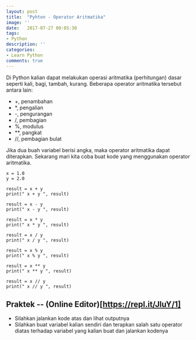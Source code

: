 ```yaml
---
layout: post
title:  "Pyhton - Operator Aritmatika"
image: ''
date:   2017-07-27 00:05:30
tags:
- Python
description: ''
categories:
- Learn Python
comments: true
---
```


Di Python kalian dapat melakukan operasi aritmatika (perhitungan) dasar seperti kali, bagi, tambah, kurang.
Beberapa operator aritmatika tersebut antara lain:

-    +, penambahan
-    *, pengalian
-    -, pengurangan
-    /, pembagian
-    %, modulus
-    **, pangkat
-    //, pembagian bulat

Jika dua buah variabel berisi angka, maka operator aritmatika dapat diterapkan.
Sekarang mari kita coba buat kode yang menggunakan operator aritmatika.

```
x = 1.0
y = 2.0

result = x + y
print(" x + y ", result)

result = x - y
print(" x - y ", result)

result = x * y
print(" x * y ", result)

result = x / y
print(" x / y ", result)

result = x % y
print(" x % y ", result)

result = x ** y
print(" x ** y ", result)

result = x // y
print(" x // y ", result)
```

## Praktek -- (Online Editor)[https://repl.it/JluY/1]

- Silahkan jalankan kode atas dan lihat outputnya
- Silahkan buat variabel kalian sendiri dan terapkan salah satu operator diatas
    terhadap variabel yang kalian buat dan jalankan kodenya
